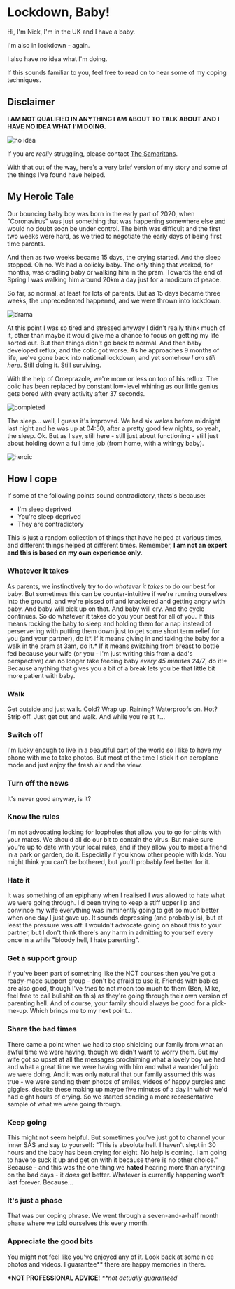 # Lockdown, Baby!

Hi, I'm Nick, I'm in the UK and I have a baby.

I'm also in lockdown - again.

I also have no idea what I'm doing.

If this sounds familiar to you, feel free to read on to hear some of my coping techniques.

## Disclaimer

**I AM NOT QUALIFIED IN ANYTHING I AM ABOUT TO TALK ABOUT AND I HAVE NO IDEA WHAT I'M DOING.**

![no idea](https://media.giphy.com/media/ToMjGpNuOksUiclTp4c/giphy.gif)

If you are _really_ struggling, please contact [The Samaritans](https://www.samaritans.org/).

With that out of the way, here's a very brief version of my story and some of the things I've found have helped.

## My Heroic Tale

Our bouncing baby boy was born in the early part of 2020, when "Coronavirus" was just something that was happening somewhere else and would no doubt soon be under control. The birth was difficult and the first two weeks were hard, as we tried to negotiate the early days of being first time parents.

And then as two weeks became 15 days, the crying started. And the sleep stopped. Oh no. We had a colicky baby. The only thing that worked, for months, was cradling baby or walking him in the pram. Towards the end of Spring I was walking him around 20km a day just for a modicum of peace.

So far, so normal, at least for lots of parents. But as 15 days became three weeks, the unprecedented happened, and we were thrown into lockdown.

![drama](https://media.giphy.com/media/LNDMjtqYayNtC/giphy.gif)

At this point I was so tired and stressed anyway I didn't really think much of it, other than maybe it would give me a chance to focus on getting my life sorted out. But then things didn't go back to normal. And then baby developed reflux, and the colic got worse. As he approaches 9 months of life, we've gone back into national lockdown, and yet somehow _I am still here_. Still doing it. Still surviving.

With the help of Omeprazole, we're more or less on top of his reflux. The colic has been replaced by constant low-level whining as our little genius gets bored with every activity after 37 seconds.

![completed](https://memegenerator.net/img/instances/85073057.jpg)

The sleep... well, I guess it's improved. We had six wakes before midnight last night and he was up at 04:50, after a pretty good few nights, so yeah, the sleep. Ok. But as I say, still here - still just about functioning - still just about holding down a full time job (from home, with a whingy baby).

![heroic](https://frinkiac.com/meme/S03E04/1224467.jpg?b64lines=QW5kIHRoYXQncyBteQpjb3VyYWdlb3VzIHN0b3J5LgooY2hlZXJpbmcp)

## How I cope

If some of the following points sound contradictory, thats's because:
- I'm sleep deprived
- You're sleep deprived
- They are contradictory

This is just a random collection of things that have helped at various times, and different things helped at different times. Remember, **I am not an expert and this is based on my own experience only**.

### Whatever it takes

As parents, we instinctively try to do _whatever it takes_ to do our best for baby. But sometimes this can be counter-intuitive if we're running ourselves into the ground, and we're pissed off and knackered and getting angry with baby. And baby will pick up on that. And baby will cry. And the cycle continues. So do whatever it takes do you your best for all of you. If this means rocking the baby to sleep and holding them for a nap instead of perservering with putting them down just to get some short term relief for you (and your partner), do it\*. If it means giving in and taking the baby for a walk in the pram at 3am, do it.\* If it means switching from breast to bottle fed because your wife (or you - I'm just writing this from a dad's perspective) can no longer take feeding baby _every 45 minutes 24/7_, do it!\* Because anything that gives you a bit of a break lets you be that little bit more patient with baby.

### Walk

Get outside and just walk. Cold? Wrap up. Raining? Waterproofs on. Hot? Strip off. Just get out and walk. And while you're at it...

### Switch off

I'm lucky enough to live in a beautiful part of the world so I like to have my phone with me to take photos. But most of the time I stick it on aeroplane mode and just enjoy the fresh air and the view.

### Turn off the news

It's never good anyway, is it?

### Know the rules

I'm not advocating looking for loopholes that allow you to go for pints with your mates. We should all do our bit to contain the virus. But make sure you're up to date with your local rules, and if they allow you to meet a friend in a park or garden, do it. Especially if you know other people with kids. You might think you can't be bothered, but you'll probably feel better for it.

### Hate it

It was something of an epiphany when I realised I was allowed to hate what we were going through. I'd been trying to keep a stiff upper lip and convince my wife everything was imminently going to get so much better when one day I just gave up. It sounds depressing (and probably is), but at least the pressure was off. I wouldn't advocate going on about this to your partner, but I don't think there's any harm in admitting to yourself every once in a while "bloody hell, I hate parenting".

### Get a support group

If you've been part of something like the NCT courses then you've got a ready-made support group - don't be afraid to use it. Friends with babies are also good, though I've _tried_ to not moan too much to them (Ben, Mike, feel free to call bullshit on this) as they're going through their own version of parenting hell. And of course, your family should always be good for a pick-me-up. Which brings me to my next point...

### Share the bad times

There came a point when we had to stop shielding our family from what an awful time we were having, though we didn't want to worry them. But my wife got so upset at all the messages proclaiming what a lovely boy we had and what a great time we were having with him and what a wonderful job we were doing. And it was only natural that our family assumed this was true - we were sending them photos of smiles, videos of happy gurgles and giggles, despite these making up maybe five minutes of a day in which we'd had eight hours of crying. So we started sending a more representative sample of what we were going through.

### Keep going

This might not seem helpful. But sometimes you've just got to channel your inner SAS and say to yourself: "This is absolute hell. I haven't slept in 30 hours and the baby has been crying for eight. No help is coming. I am going to have to suck it up and get on with it because there is no other choice." Because - and this was the one thing we **hated** hearing more than anything on the bad days - it _does_ get better. Whatever is currently happening won't last forever. Because...

### It's just a phase

That was our coping phrase. We went through a seven-and-a-half month phase where we told ourselves this every month.

### Appreciate the good bits

You might not feel like you've enjoyed any of it. Look back at some nice photos and videos. I guarantee\** there are happy memories in there.

**\*NOT PROFESSIONAL ADVICE!**
_\**not actually guaranteed_
